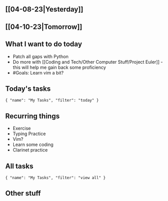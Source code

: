 ## [[04-08-23|Yesterday]]

## [[04-10-23|Tomorrow]]

## What I want to do today
- Patch all gaps with Python
- Do more with [[Coding and Tech/Other Computer Stuff/Project Euler]] - this will help me gain back some proficiency
- #Goals: Learn vim a bit?

## Today's tasks

```todoist 
{ "name": "My Tasks", "filter": "today" } 
```

## Recurring things
- Exercise
- Typing Practice
- Vim?
- Learn some coding
- Clarinet practice


## All tasks

```todoist 
{ "name": "My Tasks", "filter": "view all" } 
```
## Other stuff